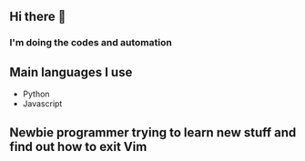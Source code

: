 ## Hi there 👋

### I'm doing the codes and automation 

## Main languages I use
* Python
* Javascript

## Newbie programmer trying to learn new stuff and find out how to exit Vim

<!--
**Phillodelphia/Phillodelphia** is a ✨ _special_ ✨ repository because its `README.md` (this file) appears on your GitHub profile.

Here are some ideas to get you started:

- 🔭 I’m currently working on ...
- 🌱 I’m currently learning ...
- 👯 I’m looking to collaborate on ...
- 🤔 I’m looking for help with ...
- 💬 Ask me about ...
- 📫 How to reach me: ...
- 😄 Pronouns: ...
- ⚡ Fun fact: ...
-->
